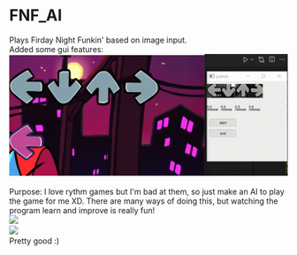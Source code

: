 # FNF_AI
Plays Firday Night Funkin' based on image input.<br/>
Added some gui features:<br/>
<img src="./demo/2.gif"><br/>
<br/>
Purpose: I love rythm games but I'm bad at them, so just make an AI to play the game for me XD. There are many ways of doing this, but watching the program learn and improve is really fun!<br/>
<img src="./demo/0.gif"><br/>
<img src="./demo/1.gif"><br/>
Pretty good :)<br/>
